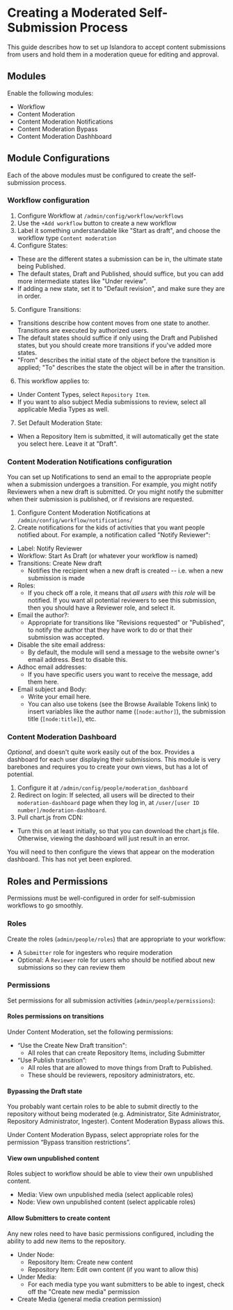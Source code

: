 # Creating a Moderated Self-Submission Process

This guide describes how to set up Islandora to accept content submissions from users and hold them in a moderation queue for editing and approval.

## Modules

Enable the following modules:

- Workflow
- Content Moderation
- Content Moderation Notifications
- Content Moderation Bypass
- Content Moderation Dashhboard

## Module Configurations

Each of the above modules must be configured to create the self-submission process.

### Workflow configuration

1. Configure Workflow at `/admin/config/workflow/workflows`
2. Use the `+Add workflow` button to create a new workflow
3. Label it something understandable like "Start as draft", and choose the workflow type `Content moderation`
4. Configure States:
  - These are the different states a submission can be in, the ultimate state being Published.
  - The default states, Draft and Published, should suffice, but you can add more intermediate states like "Under review".
  - If adding a new state, set it to "Default revision", and make sure they are in order.
5. Configure Transitions:
  - Transitions describe how content moves from one state to another. Transitions are executed by authorized users.
  - The default states should suffice if only using the Draft and Published states, but you should create more transitions if you've added more states.
  - "From" describes the initial state of the object before the transition is applied; "To" describes the state the object will be in after the transition.
6. This workflow applies to:
  - Under Content Types, select `Repository Item`.
  - If you want to also subject Media submissions to review, select all applicable Media Types as well.
7. Set Default Moderation State:
  - When a Repository Item is submitted, it will automatically get the state you select here. Leave it at "Draft".
  
### Content Moderation Notifications configuration

You can set up Notifications to send an email to the appropriate people when a submission undergoes a transition. For example, you might notify Reviewers when a new draft is submitted. Or you might notify the submitter when their submission is published, or if revisions are requested.

1. Configure Content Moderation Notifications at `/admin/config/workflow/notifications/`
2. Create notifications for the kids of activities that you want people notified about. For example, a notification called "Notify Reviewer":
  - Label: Notify Reviewer
  - Workflow: Start As Draft (or whatever your workflow is named)
  - Transitions: Create New draft
    - Notifies the recipient when a new draft is created -- i.e. when a new submission is made
  - Roles:
    - If you check off a role, it means that *all users with this role* will be notified. If you want all potential reviewers to see this submission, then you should have a Reviewer role, and select it.
  - Email the author?:
    - Appropriate for transitions like "Revisions requested" or "Published", to notify the author that they have work to do or that their submission was accepted.
  - Disable the site email address:
    - By default, the module will send a message to the website owner's email address. Best to disable this.
  - Adhoc email addresses: 
    - If you have specific users you want to receive the message, add them here.
  - Email subject and Body:
    - Write your email here. 
    - You can also use tokens (see the Browse Available Tokens link) to insert variables like the author name (`[node:author]`), the submission title (`[node:title]`), etc.
    
### Content Moderation Dashboard

*Optional*, and doesn't quite work easily out of the box. Provides a dashboard for each user displaying their submissions. This module is very barebones and requires you to create your own views, but has a lot of potential.

1. Configure it at `/admin/config/people/moderation_dashboard`
2. Redirect on login: If selected, all users will be directed to their `moderation-dashboard` page when they log in, at `/user/[user ID number]/moderation-dashboard`.
3. Pull chart.js from CDN:
  - Turn this on at least initially, so that you can download the chart.js file. Otherwise, viewing the dashboard will just result in an error.

You will need to then configure the views that appear on the moderation dashboard. This has not yet been explored.

## Roles and Permissions

Permissions must be well-configured in order for self-submission workflows to go smoothly.

### Roles

Create the roles (`admin/people/roles`) that are appropriate to your workflow:

- A `Submitter` role for ingesters who require moderation
- Optional: A `Reviewer` role for users who should be notified about new submissions so they can review them

### Permissions

Set permissions for all submission activities (`admin/people/permissions`): 

#### Roles permissions on transitions

Under Content Moderation, set the following permissions:

- “Use the Create New Draft transition":
  - All roles that can create Repository Items, including Submitter
- “Use Publish transition”: 
  - All roles that are allowed to move things from Draft to Published.
  - These should be reviewers, repository administrators, etc.

#### Bypassing the Draft state

You probably want certain roles to be able to submit directly to the repository without being moderated (e.g. Administrator, Site Administrator, Repository Administrator, Ingester). Content Moderation Bypass allows this.

Under Content Moderation Bypass, select appropriate roles for the permission “Bypass transition restrictions”.

#### View own unpublished content

Roles subject to workflow should be able to view their own unpublished content.

- Media: View own unpublished media (select applicable roles) 
- Node: View own unpublished content (select applicable roles) 


#### Allow Submitters to create content

Any new roles need to have basic permissions configured, including the ability to add new items to the repository.

- Under Node:  
  - Repository Item: Create new content 
  - Repository Item: Edit own content (if you want to allow this) 
- Under Media: 
  - For each media type you want submitters to be able to ingest, check off the "Create new media" permission 
- Create Media (general media creation permission)